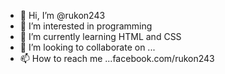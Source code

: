 - 👋 Hi, I’m @rukon243
- 👀 I’m interested in programming
- 🌱 I’m currently learning HTML and CSS
- 💞️ I’m looking to collaborate on ...
- 📫 How to reach me ...facebook.com/rukon243

<!---
rukon243/rukon243 is a ✨ special ✨ repository because its `README.md` (this file) appears on your GitHub profile.
You can click the Preview link to take a look at your changes.
--->
